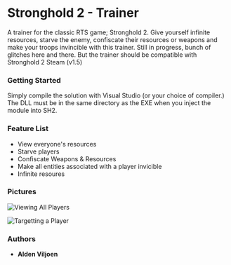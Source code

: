 # Stronghold 2 - Trainer
A trainer for the classic RTS game; Stronghold 2. Give yourself infinite resources, starve the enemy, confiscate their resources or weapons and make your troops invincible with this trainer.
Still in progress, bunch of glitches here and there. But the trainer should be compatible with Stronghold 2 Steam (v1.5)

### Getting Started
Simply compile the solution with Visual Studio (or your choice of compiler.)
The DLL must be in the same directory as the EXE when you inject the module into SH2.

### Feature List
* View everyone's resources
* Starve players
* Confiscate Weapons & Resources
* Make all entities associated with a player invicible
* Infinite resoures

### Pictures
![Viewing All Players](https://i.imgur.com/eKDX2Ej.png)

![Targetting a Player](https://i.imgur.com/Wj6qtIr.png)

### Authors
* **Alden Viljoen**
